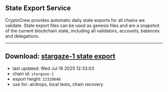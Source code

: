 ## State Export Service
CryptoCrew provides automatic daily state exports for all chains we validate. State export files can be used as genesis files and are a snapshot of the current blockchain state, including all validators, accounts, balances and delegations.

---
**Download: [stargaze-1 state export](https://dl-eu2.ccvalidators.com/SERVICE/stargaze/stargaze-1_export_22328040.json)**
---

- last updated: Wed Jul 16 2025 12:33:03
- chain id: `stargaze-1`
- export height: `22328040`
- use for: airdrops, local tests, chain recovery
